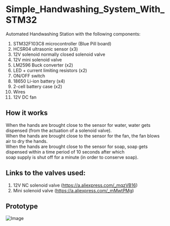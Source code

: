 # Simple_Handwashing_System_With_STM32  

Automated Handwashing Station with the following components:  
1. STM32F103C8 microcontroller (Blue Pill board)  
2. HCSR04 ultrasonic sensor (x3)  
3. 12V solenoid normally closed solenoid valve  
4. 12V mini solenoid valve   
5. LM2596 Buck converter (x2)    
6. LED + current limiting resistors (x2)  
7. ON/OFF switch  
8. 18650 Li-ion battery (x4)  
9. 2-cell battery case (x2)  
10. Wires  
11. 12V DC fan  

## How it works  
When the hands are brought close to the sensor for water, water gets dispensed (from the actuation of a solenoid valve).  
When the hands are brought close to the sensor for the fan, the fan blows air to dry the hands.   
When the hands are brought close to the sensor for soap, soap gets dispensed within a time period of 10 seconds after which  
soap supply is shut off for a minute (in order to conserve soap).  

## Links to the valves used:  
1. 12V NC solenoid valve (https://a.aliexpress.com/_mqzVB16)    
2. Mini solenoid valve (https://a.aliexpress.com/_mMwtPMg)  

## Prototype  
![Image](https://user-images.githubusercontent.com/46250887/192158221-3a3752c1-e850-48b1-a011-398fc1c244d0.jpg)
